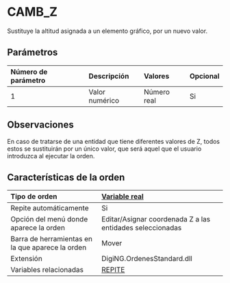 # CAMB\_Z

Sustituye la altitud asignada a un elemento gráfico, por un nuevo valor.

## Parámetros

| Número de parámetro | Descripción | Valores | Opcional |
| :--- | :--- | :--- | :--- |
| 1 | Valor numérico | Número real | Si |

## Observaciones

En caso de tratarse de una entidad que tiene diferentes valores de Z, todos estos se sustituirán por un único valor, que será aquel que el usuario introduzca al ejecutar la orden.

## Características de la orden

| Tipo de orden | [Variable real]() |
| :--- | :--- |
| Repite automáticamente | Si |
| Opción del menú donde aparece la orden | Editar/Asignar coordenada Z a las entidades seleccionadas |
| Barra de herramientas en la que aparece la orden | Mover |
| Extensión | DigiNG.OrdenesStandard.dll |
| Variables relacionadas | [REPITE](REPITE.html) |

